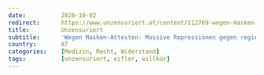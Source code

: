 ```yaml
---
date:          2020-10-02
redirect:      https://www.unzensuriert.at/content/112769-wegen-masken-attesten-massive-repressionen-gegen-regierungskritischen-arzt-eifler/
title:         Unzensuriert
subtitle:      'Wegen Masken-Attesten: Massive Repressionen gegen regierungskritischen Arzt Peer Eifler'
country:       AT
categories:    [Medizin, Recht, Widerstand]
tags:          [unzensuriert, eifler, willkür]
---
```

